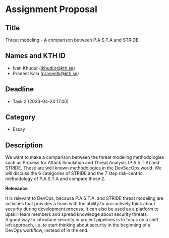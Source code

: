 # Assignment Proposal

## Title

Threat modeling - A comparison between P.A.S.T.A and STRIDE

## Names and KTH ID

  - Ivan Khudur (ikhudur@kth.se)
  - Praneet Kala (praneetk@kth.se)

## Deadline

- Task 2 (2023-04-24 17.00)

## Category

- Essay

## Description

We want to make a comparison between the threat modeling methodologies such as Process for Attack Simulation and Threat Analysis (P.A.S.T.A) and STRIDE.
These are well known methodologies in the DevSecOps world. We will discuss the 6 categories of STRIDE and the 7 step risk-centric methodology of P.A.S.T.A
and compare those 2.

**Relevance**

It is relevant to DevOps, because P.A.S.T.A. and STRIDE threat modeling are activities that provides a team with the ability to pro-actively think about security during development process. It can also be used as a platform to upskill team members and spread knowledge about
security threats. \
A good way to introduce security in project pipelines is to focus on a shift left approach, i.e. to start thinking about security in the beginning of a DevOps workflow, instead of in the end. 
